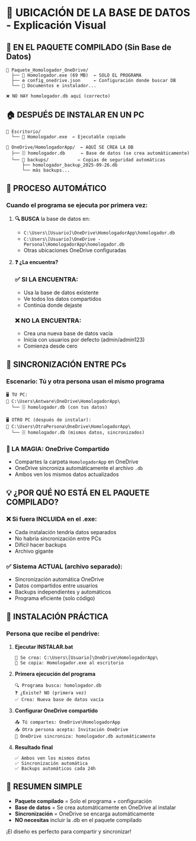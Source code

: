 # 📂 UBICACIÓN DE LA BASE DE DATOS - Explicación Visual

## 🎯 EN EL PAQUETE COMPILADO (Sin Base de Datos)
```
📁 Paquete_Homologador_OneDrive/
  ├── 🚀 Homologador.exe (69 MB)  ← SOLO EL PROGRAMA
  ├── ⚙️ config_onedrive.json     ← Configuración donde buscar DB
  └── 📄 Documentos e instalador...
  
❌ NO HAY homologador.db aquí (correcto)
```

## 🏠 DESPUÉS DE INSTALAR EN UN PC
```
📁 Escritorio/
  └── 🚀 Homologador.exe  ← Ejecutable copiado

📁 OneDrive/HomologadorApp/  ← AQUÍ SE CREA LA DB
  ├── 🗄️ homologador.db      ← Base de datos (se crea automáticamente)
  └── 📁 backups/           ← Copias de seguridad automáticas
      ├── homologador_backup_2025-09-26.db
      └── más backups...
```

## 🔄 PROCESO AUTOMÁTICO

### Cuando el programa se ejecuta por primera vez:

1. **🔍 BUSCA** la base de datos en:
   - `C:\Users\[Usuario]\OneDrive\HomologadorApp\homologador.db`
   - `C:\Users\[Usuario]\OneDrive - Personal\HomologadorApp\homologador.db`
   - Otras ubicaciones OneDrive configuradas

2. **❓ ¿La encuentra?**
   
   ### ✅ SI LA ENCUENTRA:
   - Usa la base de datos existente
   - Ve todos los datos compartidos
   - Continúa donde dejaste
   
   ### ❌ NO LA ENCUENTRA:
   - Crea una nueva base de datos vacía
   - Inicia con usuarios por defecto (admin/admin123)
   - Comienza desde cero

## 🔄 SINCRONIZACIÓN ENTRE PCs

### Escenario: Tú y otra persona usan el mismo programa

```
🖥️ TU PC:
📁 C:\Users\Antware\OneDrive\HomologadorApp\
  └── 🗄️ homologador.db (con tus datos)

🖥️ OTRO PC (después de instalar):
📁 C:\Users\OtraPersona\OneDrive\HomologadorApp\
  └── 🗄️ homologador.db (mismos datos, sincronizados)
```

### 🔑 LA MAGIA: OneDrive Compartido
- Compartes la carpeta `HomologadorApp` en OneDrive
- OneDrive sincroniza automáticamente el archivo `.db`
- Ambos ven los mismos datos actualizados

## 💡 ¿POR QUÉ NO ESTÁ EN EL PAQUETE COMPILADO?

### ❌ Si fuera INCLUIDA en el .exe:
- Cada instalación tendría datos separados
- No habría sincronización entre PCs
- Difícil hacer backups
- Archivo gigante

### ✅ Sistema ACTUAL (archivo separado):
- Sincronización automática OneDrive
- Datos compartidos entre usuarios
- Backups independientes y automáticos
- Programa eficiente (solo código)

## 🚀 INSTALACIÓN PRÁCTICA

### Persona que recibe el pendrive:

1. **Ejecutar INSTALAR.bat**
   ```
   📁 Se crea: C:\Users\[Usuario]\OneDrive\HomologadorApp\
   🚀 Se copia: Homologador.exe al escritorio
   ```

2. **Primera ejecución del programa**
   ```
   🔍 Programa busca: homologador.db
   ❓ ¿Existe? NO (primera vez)
   ✅ Crea: Nueva base de datos vacía
   ```

3. **Configurar OneDrive compartido**
   ```
   📤 Tú compartes: OneDrive\HomologadorApp
   📥 Otra persona acepta: Invitación OneDrive
   🔄 OneDrive sincroniza: homologador.db automáticamente
   ```

4. **Resultado final**
   ```
   ✅ Ambos ven los mismos datos
   ✅ Sincronización automática
   ✅ Backups automáticos cada 24h
   ```

## 🎯 RESUMEN SIMPLE

- **Paquete compilado** = Solo el programa + configuración
- **Base de datos** = Se crea automáticamente en OneDrive al instalar
- **Sincronización** = OneDrive se encarga automáticamente
- **NO necesitas** incluir la .db en el paquete compilado

¡El diseño es perfecto para compartir y sincronizar!